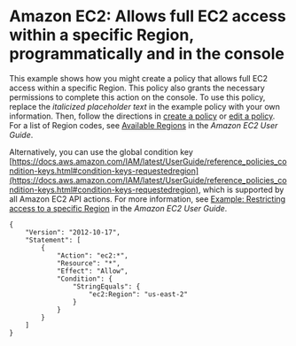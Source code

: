 # Amazon EC2: Allows full EC2 access within a specific Region, programmatically and in the console<a name="reference_policies_examples_ec2_region"></a>

This example shows how you might create a policy that allows full EC2 access within a specific Region\. This policy also grants the necessary permissions to complete this action on the console\. To use this policy, replace the *italicized placeholder text* in the example policy with your own information\. Then, follow the directions in [create a policy](access_policies_create.md) or [edit a policy](access_policies_manage-edit.md)\. For a list of Region codes, see [Available Regions](https://docs.aws.amazon.com/AWSEC2/latest/UserGuide/using-regions-availability-zones.html#concepts-available-regions) in the *Amazon EC2 User Guide*\.

Alternatively, you can use the global condition key [https://docs.aws.amazon.com/IAM/latest/UserGuide/reference_policies_condition-keys.html#condition-keys-requestedregion](https://docs.aws.amazon.com/IAM/latest/UserGuide/reference_policies_condition-keys.html#condition-keys-requestedregion), which is supported by all Amazon EC2 API actions\. For more information, see [Example: Restricting access to a specific Region](https://docs.aws.amazon.com/AWSEC2/latest/UserGuide/ExamplePolicies_EC2.html#iam-example-region) in the *Amazon EC2 User Guide*\.

```
{
    "Version": "2012-10-17",
    "Statement": [
        {
            "Action": "ec2:*",
            "Resource": "*",
            "Effect": "Allow",
            "Condition": {
                "StringEquals": {
                    "ec2:Region": "us-east-2"
                }
            }
        }
    ]
}
```